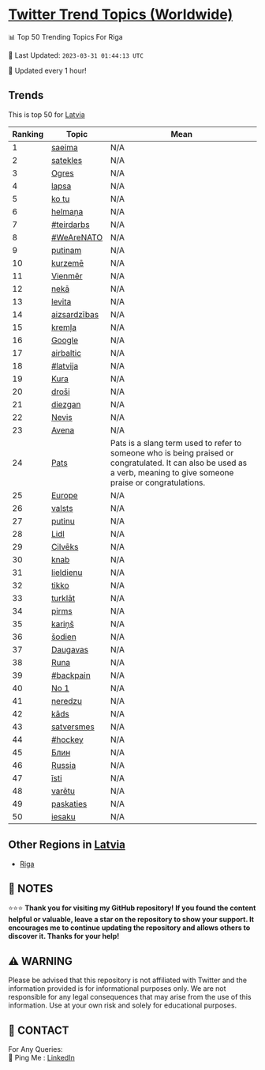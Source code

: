 [Twitter Trend Topics (Worldwide)](https://github.com/ErcinDedeoglu/Twitter-Trend-Topics)
==========


📊 Top 50 Trending Topics For Riga

📆 Last Updated: `2023-03-31 01:44:13 UTC`

🔧 Updated every 1 hour!


## Trends

This is top 50 for [Latvia](</Latvia>)

| Ranking | Topic | Mean |
| ------- | ------------ | ------------ |
| 1 | [saeima](http://twitter.com/search?q=saeima) | N/A |
| 2 | [satekles](http://twitter.com/search?q=satekles) | N/A |
| 3 | [Ogres](http://twitter.com/search?q=Ogres) | N/A |
| 4 | [lapsa](http://twitter.com/search?q=lapsa) | N/A |
| 5 | [ko tu](http://twitter.com/search?q=ko+tu) | N/A |
| 6 | [helmaņa](http://twitter.com/search?q=helma%c5%86a) | N/A |
| 7 | [#teirdarbs](http://twitter.com/search?q=%23teirdarbs) | N/A |
| 8 | [#WeAreNATO](http://twitter.com/search?q=%23WeAreNATO) | N/A |
| 9 | [putinam](http://twitter.com/search?q=putinam) | N/A |
| 10 | [kurzemē](http://twitter.com/search?q=kurzem%c4%93) | N/A |
| 11 | [Vienmēr](http://twitter.com/search?q=Vienm%c4%93r) | N/A |
| 12 | [nekā](http://twitter.com/search?q=nek%c4%81) | N/A |
| 13 | [levita](http://twitter.com/search?q=levita) | N/A |
| 14 | [aizsardzības](http://twitter.com/search?q=aizsardz%c4%abbas) | N/A |
| 15 | [kremļa](http://twitter.com/search?q=krem%c4%bca) | N/A |
| 16 | [Google](http://twitter.com/search?q=Google) | N/A |
| 17 | [airbaltic](http://twitter.com/search?q=airbaltic) | N/A |
| 18 | [#latvija](http://twitter.com/search?q=%23latvija) | N/A |
| 19 | [Kura](http://twitter.com/search?q=Kura) | N/A |
| 20 | [droši](http://twitter.com/search?q=dro%c5%a1i) | N/A |
| 21 | [diezgan](http://twitter.com/search?q=diezgan) | N/A |
| 22 | [Nevis](http://twitter.com/search?q=Nevis) | N/A |
| 23 | [Avena](http://twitter.com/search?q=Avena) | N/A |
| 24 | [Pats](http://twitter.com/search?q=Pats) | Pats is a slang term used to refer to someone who is being praised or congratulated. It can also be used as a verb, meaning to give someone praise or congratulations. |
| 25 | [Europe](http://twitter.com/search?q=Europe) | N/A |
| 26 | [valsts](http://twitter.com/search?q=valsts) | N/A |
| 27 | [putinu](http://twitter.com/search?q=putinu) | N/A |
| 28 | [Lidl](http://twitter.com/search?q=Lidl) | N/A |
| 29 | [Cilvēks](http://twitter.com/search?q=Cilv%c4%93ks) | N/A |
| 30 | [knab](http://twitter.com/search?q=knab) | N/A |
| 31 | [lieldienu](http://twitter.com/search?q=lieldienu) | N/A |
| 32 | [tikko](http://twitter.com/search?q=tikko) | N/A |
| 33 | [turklāt](http://twitter.com/search?q=turkl%c4%81t) | N/A |
| 34 | [pirms](http://twitter.com/search?q=pirms) | N/A |
| 35 | [kariņš](http://twitter.com/search?q=kari%c5%86%c5%a1) | N/A |
| 36 | [šodien](http://twitter.com/search?q=%c5%a1odien) | N/A |
| 37 | [Daugavas](http://twitter.com/search?q=Daugavas) | N/A |
| 38 | [Runa](http://twitter.com/search?q=Runa) | N/A |
| 39 | [#backpain](http://twitter.com/search?q=%23backpain) | N/A |
| 40 | [No 1](http://twitter.com/search?q=No+1) | N/A |
| 41 | [neredzu](http://twitter.com/search?q=neredzu) | N/A |
| 42 | [kāds](http://twitter.com/search?q=k%c4%81ds) | N/A |
| 43 | [satversmes](http://twitter.com/search?q=satversmes) | N/A |
| 44 | [#hockey](http://twitter.com/search?q=%23hockey) | N/A |
| 45 | [Блин](http://twitter.com/search?q=%d0%91%d0%bb%d0%b8%d0%bd) | N/A |
| 46 | [Russia](http://twitter.com/search?q=Russia) | N/A |
| 47 | [īsti](http://twitter.com/search?q=%c4%absti) | N/A |
| 48 | [varētu](http://twitter.com/search?q=var%c4%93tu) | N/A |
| 49 | [paskaties](http://twitter.com/search?q=paskaties) | N/A |
| 50 | [iesaku](http://twitter.com/search?q=iesaku) | N/A |



## Other Regions in [Latvia](</Latvia>)

* [Riga](</Latvia/Riga.md>)



## 📝 NOTES

⭐⭐⭐ **Thank you for visiting my GitHub repository! If you found the content helpful or valuable, leave a star on the repository to show your support. It encourages me to continue updating the repository and allows others to discover it. Thanks for your help!**


## ⚠️ WARNING

Please be advised that this repository is not affiliated with Twitter and the information provided is for informational purposes only. We are not responsible for any legal consequences that may arise from the use of this information. Use at your own risk and solely for educational purposes.


## 📨 CONTACT

 For Any Queries:  
            🏓 Ping Me : [LinkedIn](https://www.linkedin.com/in/ercindedeoglu/)

